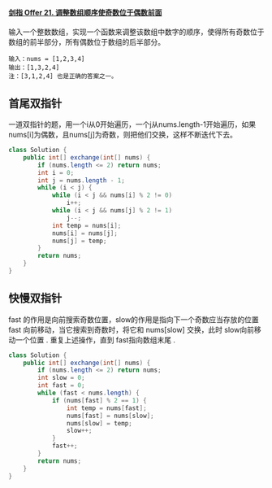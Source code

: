 #### [剑指 Offer 21. 调整数组顺序使奇数位于偶数前面](https://leetcode-cn.com/problems/diao-zheng-shu-zu-shun-xu-shi-qi-shu-wei-yu-ou-shu-qian-mian-lcof/)

输入一个整数数组，实现一个函数来调整该数组中数字的顺序，使得所有奇数位于数组的前半部分，所有偶数位于数组的后半部分。

 

```
输入：nums = [1,2,3,4]
输出：[1,3,2,4] 
注：[3,1,2,4] 也是正确的答案之一。
```

## 首尾双指针

一道双指针的题，用一个i从0开始遍历，一个j从nums.length-1开始遍历，如果nums[i]为偶数，且nums[j]为奇数，则把他们交换，这样不断迭代下去。

```java
class Solution {
    public int[] exchange(int[] nums) {
        if (nums.length <= 2) return nums;
        int i = 0;
        int j = nums.length - 1;
        while (i < j) {
            while (i < j && nums[i] % 2 != 0)
                i++;
            while (i < j && nums[j] % 2 != 1)
                j--;
            int temp = nums[i];
            nums[i] = nums[j];
            nums[j] = temp;
        }
        return nums;
    }
}
```

## 快慢双指针

fast 的作用是向前搜索奇数位置，slow的作用是指向下一个奇数应当存放的位置
fast 向前移动，当它搜索到奇数时，将它和 nums[slow] 交换，此时 slow向前移动一个位置 .
重复上述操作，直到 fast指向数组末尾 .

```java
class Solution {
    public int[] exchange(int[] nums) {
        if (nums.length <= 2) return nums;
        int slow = 0;
        int fast = 0;
        while (fast < nums.length) {
            if (nums[fast] % 2 == 1) {
                int temp = nums[fast];
                nums[fast] = nums[slow];
                nums[slow] = temp;
                slow++;
            }
            fast++;
        }
        return nums;
    }
}
```



